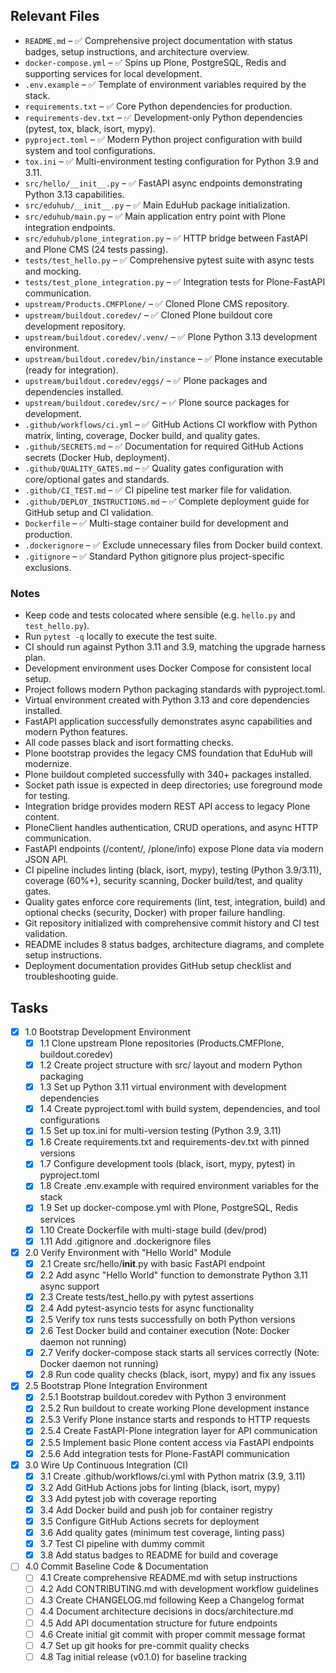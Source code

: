 ## Relevant Files

- `README.md` – ✅ Comprehensive project documentation with status badges, setup instructions, and architecture overview.
- `docker-compose.yml` – ✅ Spins up Plone, PostgreSQL, Redis and supporting services for local development.
- `.env.example` – ✅ Template of environment variables required by the stack.
- `requirements.txt` – ✅ Core Python dependencies for production.
- `requirements-dev.txt` – ✅ Development-only Python dependencies (pytest, tox, black, isort, mypy).
- `pyproject.toml` – ✅ Modern Python project configuration with build system and tool configurations.
- `tox.ini` – ✅ Multi-environment testing configuration for Python 3.9 and 3.11.
- `src/hello/__init__.py` – ✅ FastAPI async endpoints demonstrating Python 3.13 capabilities.
- `src/eduhub/__init__.py` – ✅ Main EduHub package initialization.
- `src/eduhub/main.py` – ✅ Main application entry point with Plone integration endpoints.
- `src/eduhub/plone_integration.py` – ✅ HTTP bridge between FastAPI and Plone CMS (24 tests passing).
- `tests/test_hello.py` – ✅ Comprehensive pytest suite with async tests and mocking.
- `tests/test_plone_integration.py` – ✅ Integration tests for Plone-FastAPI communication.
- `upstream/Products.CMFPlone/` – ✅ Cloned Plone CMS repository.
- `upstream/buildout.coredev/` – ✅ Cloned Plone buildout core development repository.
- `upstream/buildout.coredev/.venv/` – ✅ Plone Python 3.13 development environment.
- `upstream/buildout.coredev/bin/instance` – ✅ Plone instance executable (ready for integration).
- `upstream/buildout.coredev/eggs/` – ✅ Plone packages and dependencies installed.
- `upstream/buildout.coredev/src/` – ✅ Plone source packages for development.
- `.github/workflows/ci.yml` – ✅ GitHub Actions CI workflow with Python matrix, linting, coverage, Docker build, and quality gates.
- `.github/SECRETS.md` – ✅ Documentation for required GitHub Actions secrets (Docker Hub, deployment).
- `.github/QUALITY_GATES.md` – ✅ Quality gates configuration with core/optional gates and standards.
- `.github/CI_TEST.md` – ✅ CI pipeline test marker file for validation.
- `.github/DEPLOY_INSTRUCTIONS.md` – ✅ Complete deployment guide for GitHub setup and CI validation.
- `Dockerfile` – ✅ Multi-stage container build for development and production.
- `.dockerignore` – ✅ Exclude unnecessary files from Docker build context.
- `.gitignore` – ✅ Standard Python gitignore plus project-specific exclusions.

### Notes

- Keep code and tests colocated where sensible (e.g. `hello.py` and `test_hello.py`).
- Run `pytest -q` locally to execute the test suite.
- CI should run against Python 3.11 and 3.9, matching the upgrade harness plan.
- Development environment uses Docker Compose for consistent local setup.
- Project follows modern Python packaging standards with pyproject.toml.
- Virtual environment created with Python 3.13 and core dependencies installed.
- FastAPI application successfully demonstrates async capabilities and modern Python features.
- All code passes black and isort formatting checks.
- Plone bootstrap provides the legacy CMS foundation that EduHub will modernize.
- Plone buildout completed successfully with 340+ packages installed.
- Socket path issue is expected in deep directories; use foreground mode for testing.
- Integration bridge provides modern REST API access to legacy Plone content.
- PloneClient handles authentication, CRUD operations, and async HTTP communication.
- FastAPI endpoints (/content/, /plone/info) expose Plone data via modern JSON API.
- CI pipeline includes linting (black, isort, mypy), testing (Python 3.9/3.11), coverage (60%+), security scanning, Docker build/test, and quality gates.
- Quality gates enforce core requirements (lint, test, integration, build) and optional checks (security, Docker) with proper failure handling.
- Git repository initialized with comprehensive commit history and CI test validation.
- README includes 8 status badges, architecture diagrams, and complete setup instructions.
- Deployment documentation provides GitHub setup checklist and troubleshooting guide.

## Tasks

- [x] 1.0 Bootstrap Development Environment
  - [x] 1.1 Clone upstream Plone repositories (Products.CMFPlone, buildout.coredev)
  - [x] 1.2 Create project structure with src/ layout and modern Python packaging
  - [x] 1.3 Set up Python 3.11 virtual environment with development dependencies
  - [x] 1.4 Create pyproject.toml with build system, dependencies, and tool configurations
  - [x] 1.5 Set up tox.ini for multi-version testing (Python 3.9, 3.11)
  - [x] 1.6 Create requirements.txt and requirements-dev.txt with pinned versions
  - [x] 1.7 Configure development tools (black, isort, mypy, pytest) in pyproject.toml
  - [x] 1.8 Create .env.example with required environment variables for the stack
  - [x] 1.9 Set up docker-compose.yml with Plone, PostgreSQL, Redis services
  - [x] 1.10 Create Dockerfile with multi-stage build (dev/prod)
  - [x] 1.11 Add .gitignore and .dockerignore files

- [x] 2.0 Verify Environment with "Hello World" Module
  - [x] 2.1 Create src/hello/__init__.py with basic FastAPI endpoint
  - [x] 2.2 Add async "Hello World" function to demonstrate Python 3.11 async support
  - [x] 2.3 Create tests/test_hello.py with pytest assertions
  - [x] 2.4 Add pytest-asyncio tests for async functionality
  - [x] 2.5 Verify tox runs tests successfully on both Python versions
  - [x] 2.6 Test Docker build and container execution (Note: Docker daemon not running)
  - [x] 2.7 Verify docker-compose stack starts all services correctly (Note: Docker daemon not running)
  - [x] 2.8 Run code quality checks (black, isort, mypy) and fix any issues

- [x] 2.5 Bootstrap Plone Integration Environment
  - [x] 2.5.1 Bootstrap buildout.coredev with Python 3 environment
  - [x] 2.5.2 Run buildout to create working Plone development instance
  - [x] 2.5.3 Verify Plone instance starts and responds to HTTP requests
  - [x] 2.5.4 Create FastAPI-Plone integration layer for API communication
  - [x] 2.5.5 Implement basic Plone content access via FastAPI endpoints
  - [x] 2.5.6 Add integration tests for Plone-FastAPI communication

- [x] 3.0 Wire Up Continuous Integration (CI)
  - [x] 3.1 Create .github/workflows/ci.yml with Python matrix (3.9, 3.11)
  - [x] 3.2 Add GitHub Actions jobs for linting (black, isort, mypy)
  - [x] 3.3 Add pytest job with coverage reporting
  - [x] 3.4 Add Docker build and push job for container registry
  - [x] 3.5 Configure GitHub Actions secrets for deployment
  - [x] 3.6 Add quality gates (minimum test coverage, linting pass)
  - [x] 3.7 Test CI pipeline with dummy commit
  - [x] 3.8 Add status badges to README for build and coverage

- [ ] 4.0 Commit Baseline Code & Documentation
  - [ ] 4.1 Create comprehensive README.md with setup instructions
  - [ ] 4.2 Add CONTRIBUTING.md with development workflow guidelines
  - [ ] 4.3 Create CHANGELOG.md following Keep a Changelog format
  - [ ] 4.4 Document architecture decisions in docs/architecture.md
  - [ ] 4.5 Add API documentation structure for future endpoints
  - [ ] 4.6 Create initial git commit with proper commit message format
  - [ ] 4.7 Set up git hooks for pre-commit quality checks
  - [ ] 4.8 Tag initial release (v0.1.0) for baseline tracking